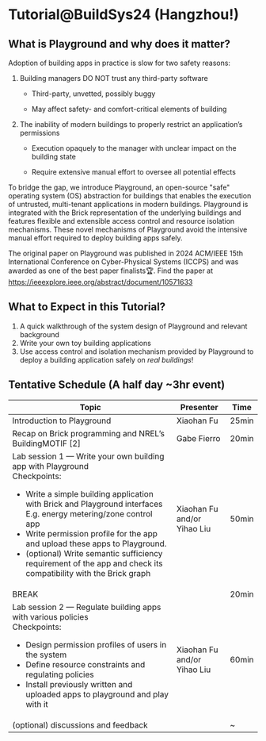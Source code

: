 # Tutorial@BuildSys24 (Hangzhou!)

## What is Playground and why does it matter?
Adoption of building apps in practice is slow for two safety reasons:

1. Building managers DO NOT trust any third-party software

    * Third-party, unvetted, possibly buggy

    * May affect safety- and comfort-critical elements of building

2. The inability of modern buildings to properly restrict an application’s permissions

    * Execution opaquely to the manager with unclear impact on the building state

    * Require extensive manual effort to oversee all potential effects

To bridge the gap, we introduce Playground, an open-source "safe" operating system (OS) abstraction for buildings that enables the execution of untrusted, multi-tenant applications in modern buildings. Playground is integrated with the Brick representation of the underlying buildings and features flexible and extensible access control and resource isolation mechanisms. These novel mechanisms of Playground avoid the intensive manual effort required to deploy building apps safely.

The original paper on Playground was published in 2024 ACM/IEEE 15th International Conference on Cyber-Physical Systems (ICCPS) and was awarded as one of the best paper finalists🏆. Find the paper at <https://ieeexplore.ieee.org/abstract/document/10571633>

## What to Expect in this Tutorial?
1. A quick walkthrough of the system design of Playground and relevant background
2. Write your own toy building applications
3. Use access control and isolation mechanism provided by Playground to deploy a building application safely on *real buildings*!


## Tentative Schedule (A half day ~3hr event)

| Topic                                                                                                                                                                                                                                                                                                                                                                                                      | Presenter                      | Time  |
| ---------------------------------------------------------------------------------------------------------------------------------------------------------------------------------------------------------------------------------------------------------------------------------------------------------------------------------------------------------------------------------------------------------- | ------------------------------ | ----- |
| Introduction to Playground                                                                                                                                                                                                                                                                                                                                                                                 | Xiaohan Fu                     | 25min |
| Recap on Brick programming and NREL’s BuildingMOTIF [2]                                                                                                                                                                                                                                                                                                                                                    | Gabe Fierro                    | 20min |
| Lab session 1 — Write your own building app with Playground<br>Checkpoints:<br><ul><li>Write a simple building application with Brick and Playground interfaces<br>E.g. energy metering/zone control app</li><li>Write permission profile for the app and upload these apps to Playground.</li><li>(optional) Write semantic sufficiency requirement of the app and check its compatibility with the Brick graph</li></ul> | Xiaohan Fu and/or<br>Yihao Liu | 50min |
| BREAK                                                                                                                                                                                                                                                                                                                                                                                                      |                                | 20min |
| Lab session 2 — Regulate building apps with various policies<br>Checkpoints:<br><ul><li>Design permission profiles of users in the system</li><li>Define resource constraints and regulating policies</li><li>Install previously written and uploaded apps to playground and play with it</li></ul>                                                                                                                            | Xiaohan Fu and/or<br>Yihao Liu | 60min |
| (optional) discussions and feedback                                                                                                                                                                                                                                                                                                                                                                        |                                | ~     |
